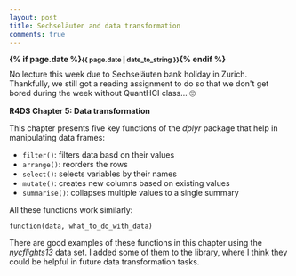 ```yaml
---
layout: post
title: Sechseläuten and data transformation
comments: true
---
```

<div style="font-weight:bold; margin-bottom:10px;">
{% if page.date %}<small>{{ page.date | date_to_string }}</small>{% endif %}
</div>
No lecture this week due to Sechseläuten bank holiday in Zurich. Thankfully, we still got a reading assignment to do so that we don't get bored during the week without QuantHCI class... 🙄

**R4DS Chapter 5: Data transformation**

This chapter presents five key functions of the *dplyr* package that help in manipulating data frames:

- `filter()`: filters data basd on their values
- `arrange()`: reorders the rows
- `select()`: selects variables by their names
- `mutate()`: creates new columns based on existing values
- `summarise()`: collapses multiple values to a single summary

All these functions work similarly:

`function(data, what_to_do_with_data)`

There are good examples of these functions in this chapter using the *nycflights13* data set. I added some of them to the library, where I think they could be helpful in future data transformation tasks.